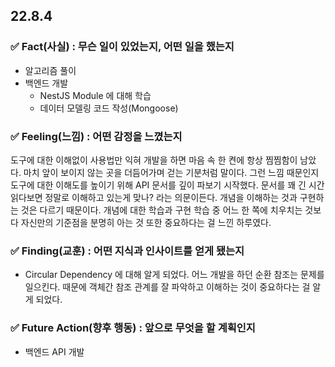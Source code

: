 ## 22.8.4

### ✅ Fact(사실) : 무슨 일이 있었는지, 어떤 일을 했는지

- 알고리즘 풀이
- 백엔드 개발
  - NestJS Module 에 대해 학습
  - 데이터 모델링 코드 작성(Mongoose)

### ✅ Feeling(느낌) : 어떤 감정을 느꼈는지

도구에 대한 이해없이 사용법만 익혀 개발을 하면 마음 속 한 켠에 항상 찜찜함이 남았다.
마치 앞이 보이지 않는 곳을 더듬어가며 걷는 기분처럼 말이다.
그런 느낌 때문인지 도구에 대한 이해도를 높이기 위해 API 문서를 깊이 파보기 시작했다.
문서를 꽤 긴 시간 읽다보면 정말로 이해하고 있는게 맞나? 라는 의문이든다.
개념을 이해하는 것과 구현하는 것은 다르기 때문이다.
개념에 대한 학습과 구현 학습 중 어느 한 쪽에 치우치는 것보다 자신만의 기준점을 분명히 아는 것 또한 중요하다는 걸 느낀 하루였다.

### ✅ Finding(교훈) : 어떤 지식과 인사이트를 얻게 됐는지

- Circular Dependency 에 대해 알게 되었다. 어느 개발을 하던 순환 참조는 문제를 일으킨다. 때문에 객체간 참조 관계를 잘 파악하고 이해하는 것이 중요하다는 걸 알게 되었다.

### ✅ Future Action(향후 행동) : 앞으로 무엇을 할 계획인지

- 백엔드 API 개발
